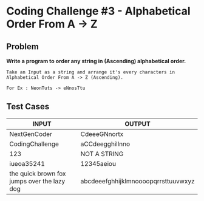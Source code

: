 # Coding Challenge #3 - Alphabetical Order From A -> Z

## Problem

**Write a program to order any string in (Ascending) alphabetical order.**

```
Take an Input as a string and arrange it's every characters in Alphabetical Order From A -> Z (Ascending).

For Ex : NeonTuts -> eNnosTtu

```

## Test Cases



|                    INPUT                    |               OUTPUT                |
|---------------------------------------------|-------------------------------------|
| NextGenCoder                                | CdeeeGNnortx                        |
| CodingChallenge                             | aCCdeegghillnno                     |
| 123                                         | NOT A STRING                        |
| iueoa35241                                  | 12345aeiou                          |
| the quick brown fox jumps over the lazy dog | abcdeeefghhijklmnoooopqrrsttuuvwxyz |


